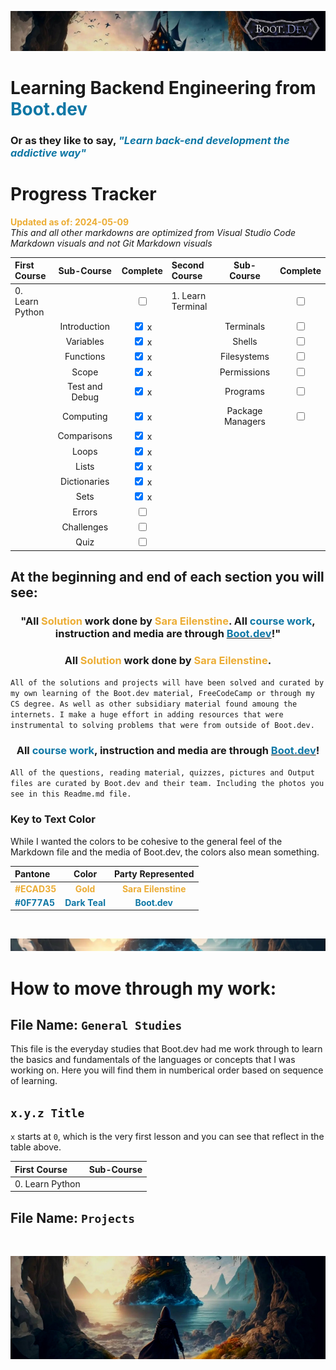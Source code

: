 ![alt text](img/image-3.png)

# Learning Backend Engineering from <span style="color:#0F77A5">**Boot.dev**</span>

### Or as they like to say,<span style="color:#0F77A5"> _**"Learn back-end development the addictive way"**_</span>

# Progress Tracker

<span style="color:#ECAD35">**Updated as of: 2024-05-09**</span><br>
_This and all other markdowns are optimized from Visual Studio Code Markdown visuals and not Git Markdown visuals_

| First Course    |   Sub-Course   |              Complete              | Second Course     |    Sub-Course    |              Complete              |
| :-------------- | :------------: | :--------------------------------: | :---------------- | :--------------: | :--------------------------------: |
| 0. Learn Python |                | <input type="checkbox" unchecked/> | 1. Learn Terminal |                  | <input type="checkbox" unchecked/> |
|                 |  Introduction  | <input type="checkbox" checked/> x |                   |    Terminals     | <input type="checkbox" unchecked/> |
|                 |   Variables    | <input type="checkbox" checked/> x |                   |      Shells      | <input type="checkbox" unchecked/> |
|                 |   Functions    | <input type="checkbox" checked/> x |                   |   Filesystems    | <input type="checkbox" unchecked/> |
|                 |     Scope      | <input type="checkbox" checked/> x |                   |   Permissions    | <input type="checkbox" unchecked/> |
|                 | Test and Debug | <input type="checkbox" checked/> x |                   |     Programs     | <input type="checkbox" unchecked/> |
|                 |   Computing    | <input type="checkbox" checked/> x |                   | Package Managers | <input type="checkbox" unchecked/> |
|                 |  Comparisons   | <input type="checkbox" checked/> x |                   |                  |                                    |
|                 |     Loops      | <input type="checkbox" checked/> x |                   |                  |                                    |
|                 |     Lists      | <input type="checkbox" checked/> x |                   |                  |                                    |
|                 |  Dictionaries  | <input type="checkbox" checked/> x |                   |                  |                                    |
|                 |      Sets      | <input type="checkbox" checked/> x |                   |                  |                                    |
|                 |     Errors     | <input type="checkbox" unchecked/> |                   |                  |                                    |
|                 |   Challenges   | <input type="checkbox" unchecked/> |                   |                  |                                    |
|                 |      Quiz      | <input type="checkbox" unchecked/> |                   |                  |                                    |

## At the beginning and end of each section you will see:

### <div align="center"> "All <span style="color:#ECAD35">Solution</span> work done by <span style="color:#ECAD35">Sara Eilenstine</span>. All <span style="color:#0F77A5">**course work**</span>, instruction and media are through <a href="https://www.boot.dev/"><span style="color:#0F77A5">**Boot.dev**</span></a>!"</div>

### <div align="center"> All <span style="color:#ECAD35">Solution</span> work done by <span style="color:#ECAD35">Sara Eilenstine</span>.

`All of the solutions and projects will have been solved and curated by my own learning of the Boot.dev material, FreeCodeCamp or through my CS degree. As well as other subsidiary material found amoung the internets. I make a huge effort in adding resources that were instrumental to solving problems that were from outside of Boot.dev.`

### <div align="center"> All <span style="color:#0F77A5">**course work**</span>, instruction and media are through <a href="https://www.boot.dev/"><span style="color:#0F77A5">**Boot.dev**</span></a>!</div>

`All of the questions, reading material, quizzes, pictures and Output files are curated by Boot.dev and their team. Including the photos you see in this Readme.md file.`

### **Key to Text Color**

While I wanted the colors to be cohesive to the general feel of the Markdown file and the media of Boot.dev, the colors also mean something.

| Pantone                                        |                      Color                       |                   Party Represented                    |
| :--------------------------------------------- | :----------------------------------------------: | :----------------------------------------------------: |
| <span style="color:#ECAD35">**#ECAD35**</span> |   <span style="color:#ECAD35">**Gold**</span>    | <span style="color:#ECAD35">**Sara Eilenstine**</span> |
| <span style="color:#0F77A5">**#0F77A5**</span> | <span style="color:#0F77A5">**Dark Teal**</span> |    <span style="color:#0F77A5">**Boot.dev**</span>     |

<br>

![alt text](img/image-6.png)

# How to move through my work:

## File Name: `General Studies`

This file is the everyday studies that Boot.dev had me work through to learn the basics and fundamentals of the languages or concepts that I was working on. Here you will find them in numberical order based on sequence of learning. <br>

## `x.y.z Title` <br>

`x` starts at `0`, which is the very first lesson and you can see that reflect in the table above.

| First Course    | Sub-Course |
| :-------------- | :--------: |
| 0. Learn Python |            |

## File Name: `Projects`

<br>

![alt text](img/image-4.png)
